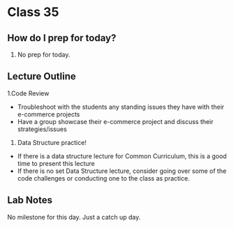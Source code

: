 # Class 35

## How do I prep for today?
1. No prep for today. 

## Lecture Outline
1.Code Review
   - Troubleshoot with the students any standing issues they have with their e-commerce projects
   - Have a group showcase their e-commerce project and discuss their strategies/issues
1. Data Structure practice!
  - If there is a data structure lecture for Common Curriculum, this is a good time to present this lecture
  - If there is no set Data Structure lecture, consider going over some of the code challenges or conducting one to the class as practice.

## Lab Notes
No milestone for this day. Just a catch up day.
